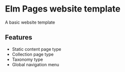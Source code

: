 # Elm Pages website template

A basic website template

## Features

- Static content page type
- Collection page type
- Taxonomy type
- Global navigation menu

